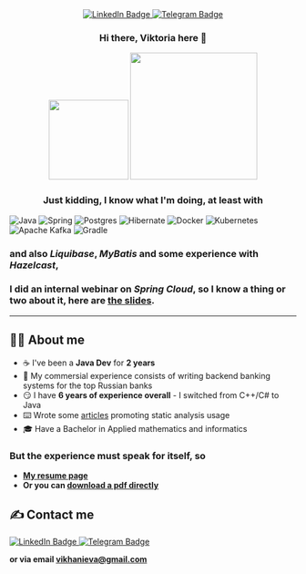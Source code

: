 <div id="badges" align="center">
  <a href="linkedin.com/in/vikhanieva">
    <img src="https://img.shields.io/badge/LinkedIn-blue?style=for-the-badge&logo=linkedin&logoColor=white" alt="LinkedIn Badge"/>
  </a>
  <a href="https://t.me/vkhanieva">
    <img src="https://img.shields.io/badge/telegram-blue?logo=telegram&logoColor=white&style=for-the-badge" alt="Telegram Badge"/>
  </a>
</div>

<div id="header" align="center">
  <h3>Hi there, Viktoria here 👋</h3>
  <img src="https://media.giphy.com/media/v1.Y2lkPTc5MGI3NjExMzlua241cTEwNmdjNzdubGxjMDBnZW1qYzJmZ3d2MnlxczdvZXVrZiZlcD12MV9pbnRlcm5hbF9naWZfYnlfaWQmY3Q9Zw/du3J3cXyzhj75IOgvA/giphy.gif" width="140"/>
  <img src="https://media.giphy.com/media/Dh5q0sShxgp13DwrvG/giphy.gif" width="223"/>
  <h3>Just kidding, I know what I'm doing, at least with</h3>
</div>

![Java](https://img.shields.io/badge/Java-ED8B00?style=for-the-badge&logo=openjdk&logoColor=white) ![Spring](https://img.shields.io/badge/Spring-6DB33F?style=for-the-badge&logo=spring&logoColor=white)  ![Postgres](https://img.shields.io/badge/postgres-%23316192.svg?style=for-the-badge&logo=postgresql&logoColor=white) ![Hibernate](https://img.shields.io/badge/Hibernate-59666C?style=for-the-badge&logo=Hibernate&logoColor=white) ![Docker](https://img.shields.io/badge/docker-%230db7ed.svg?style=for-the-badge&logo=docker&logoColor=white) 	![Kubernetes](https://img.shields.io/badge/kubernetes-%23326ce5.svg?style=for-the-badge&logo=kubernetes&logoColor=white) ![Apache Kafka](https://img.shields.io/badge/Apache%20Kafka-000?style=for-the-badge&logo=apachekafka) ![Gradle](https://img.shields.io/badge/Gradle-02303A.svg?style=for-the-badge&logo=Gradle&logoColor=white)

### and also *Liquibase*, *MyBatis* and some experience with *Hazelcast*, 

### I did an internal webinar on *Spring Cloud*, so I know a thing or two about it, here are [the slides](https://vikhani.github.io/spring-cloud-webinar/).

----
## 🧑‍💻 About me
- ☕️ I've been a **Java Dev** for **2 years**
- 🏦 My commersial experience consists of writing backend banking systems for the top Russian banks
- 😏 I have **6 years of experience overall** - I switched from C++/C# to Java
- ⌨️ Wrote some [articles](https://habr.com/ru/users/vkhanieva/publications/articles/) promoting static analysis usage
- 🎓 Have a Bachelor in Applied mathematics and informatics

### But the experience must speak for itself, so
- **[My resume page](https://vikhani.github.io/resume/)**
- **Or you can [download a pdf directly](https://vikhani.github.io/resume/files/resume.pdf)**

## ✍️ Contact me
<div id="badges">
  <a href="linkedin.com/in/vikhanieva">
    <img src="https://img.shields.io/badge/LinkedIn-blue?style=for-the-badge&logo=linkedin&logoColor=white" alt="LinkedIn Badge"/>
  </a>
  <a href="https://t.me/vkhanieva">
    <img src="https://img.shields.io/badge/telegram-blue?logo=telegram&logoColor=white&style=for-the-badge" alt="Telegram Badge"/>
  </a>
</div>


**or via email [vikhanieva@gmail.com](vikhanieva@gmail.com)**

<!--
**vikhani/vikhani** is a ✨ _special_ ✨ repository because its `README.md` (this file) appears on your GitHub profile.

Here are some ideas to get you started:

- 🔭 I’m currently working on ...
- 🌱 I’m currently learning ...
- 👯 I’m looking to collaborate on ...
- 🤔 I’m looking for help with ...
- 💬 Ask me about ...
- 📫 How to reach me: ...
- 😄 Pronouns: ...
- ⚡ Fun fact: ...
-->
